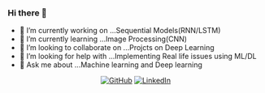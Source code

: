 ### Hi there 👋

<!--
**tanmaysinha00/tanmaysinha00** is a ✨ _special_ ✨ repository because its `README.md` (this file) appears on your GitHub profile.

Here are some ideas to get you started:
-->
- 🔭 I’m currently working on ...Sequential Models(RNN/LSTM)
- 🌱 I’m currently learning ...Image Processing(CNN)
- 👯 I’m looking to collaborate on ...Projcts on Deep Learning
- 🤔 I’m looking for help with ...Implementing Real life issues using ML/DL
- 💬 Ask me about ...Machine learning and Deep learning 



<p align="center">
	<a href="https://github.com/tanmaysinha00"><img src="https://img.icons8.com/bubbles/50/000000/github.png" alt="GitHub"/></a>
	<a href="https://www.linkedin.com/in/tanmaysinha00/"><img src="https://img.icons8.com/bubbles/50/000000/linkedin.png" alt="LinkedIn"/></a>
</p>

